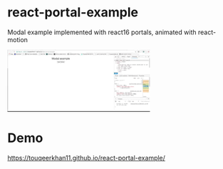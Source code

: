 # react-portal-example
Modal example implemented with react16 portals, animated with react-motion

![React Portal Example](public/demo.gif)

# Demo
https://touqeerkhan11.github.io/react-portal-example/
